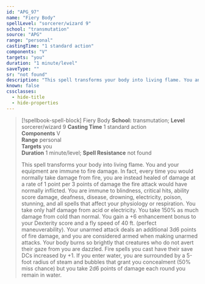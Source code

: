 ```yaml
---
id: "APG_97"
name: "Fiery Body"
spellLevel: "sorcerer/wizard 9"
school: "transmutation"
source: "APG"
range: "personal"
castingTime: "1 standard action"
components: "V"
targets: "you"
duration: "1 minute/level"
saveType: ""
sr: "not found"
description: "This spell transforms your body into living flame. You and your equipment are immune to fire damage. In fact, every time you would normally take damage from fire, you are instead healed of damage at a rate of 1 point per 3 points of damage the fire attack would have normally inflicted. You are immune to blindness, critical hits, ability score damage, deafness, disease, drowning, electricity, poison, stunning, and all spells that affect your physiology or respiration. You take only half damage from acid or electricity. You take 150% as much damage from cold than normal.  You gain a +6 enhancement bonus to your Dexterity score and a fly speed of 40 ft. (perfect maneuverability). Your unarmed attack deals an additional 3d6 points of fire damage, and you are considered armed when making unarmed attacks. Your body burns so brightly that creatures who do not avert their gaze from you are dazzled. Fire spells you cast have their save DCs increased by +1. If you enter water, you are surrounded by a 5-foot radius of steam and bubbles that grant you concealment (50% miss chance) but you take 2d6 points of damage each round you remain in water."
known: false
cssclasses:
  - hide-title
  - hide-properties
---
```


> [!spellbook-spell-block] Fiery Body
> **School:** transmutation; **Level** sorcerer/wizard 9
> **Casting Time** 1 standard action  
> **Components** V  
> **Range** personal  
> **Targets** you  
> **Duration** 1 minute/level; **Spell Resistance** not found
> 
> This spell transforms your body into living flame. You and your equipment are immune to fire damage. In fact, every time you would normally take damage from fire, you are instead healed of damage at a rate of 1 point per 3 points of damage the fire attack would have normally inflicted. You are immune to blindness, critical hits, ability score damage, deafness, disease, drowning, electricity, poison, stunning, and all spells that affect your physiology or respiration. You take only half damage from acid or electricity. You take 150% as much damage from cold than normal.  You gain a +6 enhancement bonus to your Dexterity score and a fly speed of 40 ft. (perfect maneuverability). Your unarmed attack deals an additional 3d6 points of fire damage, and you are considered armed when making unarmed attacks. Your body burns so brightly that creatures who do not avert their gaze from you are dazzled. Fire spells you cast have their save DCs increased by +1. If you enter water, you are surrounded by a 5-foot radius of steam and bubbles that grant you concealment (50% miss chance) but you take 2d6 points of damage each round you remain in water.